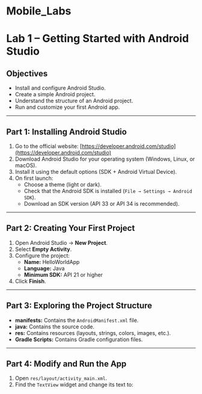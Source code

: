 # Mobile_Labs

# Lab 1 – Getting Started with Android Studio

## Objectives
- Install and configure Android Studio.  
- Create a simple Android project.  
- Understand the structure of an Android project.  
- Run and customize your first Android app.

---

## Part 1: Installing Android Studio
1. Go to the official website: [https://developer.android.com/studio](https://developer.android.com/studio)  
2. Download Android Studio for your operating system (Windows, Linux, or macOS).  
3. Install it using the default options (SDK + Android Virtual Device).  
4. On first launch:
   - Choose a theme (light or dark).  
   - Check that the Android SDK is installed (`File → Settings → Android SDK`).  
   - Download an SDK version (API 33 or API 34 is recommended).

---

## Part 2: Creating Your First Project
1. Open Android Studio → **New Project**.  
2. Select **Empty Activity**.  
3. Configure the project:
   - **Name:** HelloWorldApp  
   - **Language:** Java  
   - **Minimum SDK:** API 21 or higher  
4. Click **Finish**.

---

## Part 3: Exploring the Project Structure
- **manifests:** Contains the `AndroidManifest.xml` file.  
- **java:** Contains the source code.  
- **res:** Contains resources (layouts, strings, colors, images, etc.).  
- **Gradle Scripts:** Contains Gradle configuration files.

---

## Part 4: Modify and Run the App
1. Open `res/layout/activity_main.xml`.  
2. Find the `TextView` widget and change its text to:  
